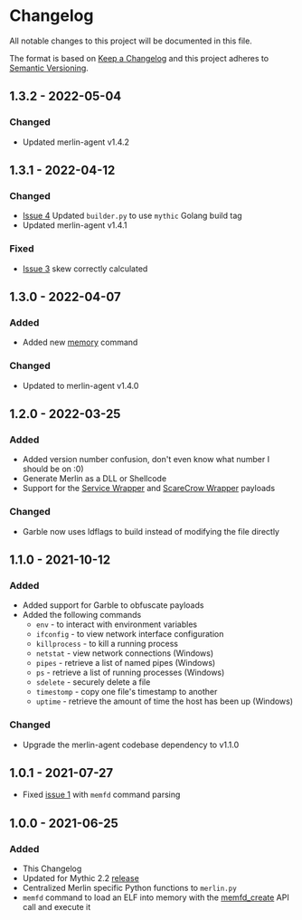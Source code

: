 # Changelog
All notable changes to this project will be documented in this file.

The format is based on [Keep a Changelog](http://keepachangelog.com/en/1.0.0/)
and this project adheres to [Semantic Versioning](http://semver.org/spec/v2.0.0.html).

## 1.3.2 - 2022-05-04

### Changed

- Updated merlin-agent v1.4.2

## 1.3.1 - 2022-04-12

### Changed

- [Issue 4](https://github.com/MythicAgents/merlin/issues/4) Updated `builder.py` to use `mythic` Golang build tag
- Updated merlin-agent v1.4.1

### Fixed

- [Issue 3](https://github.com/MythicAgents/merlin/issues/3) skew correctly calculated

## 1.3.0 - 2022-04-07

### Added

- Added new [memory](https://github.com/MythicAgents/merlin/blob/main/documentation-payload/merlin/commands/memory.md) command

### Changed

- Updated to merlin-agent v1.4.0

## 1.2.0 - 2022-03-25

### Added

- Added version number confusion, don't even know what number I should be on :0)
- Generate Merlin as a DLL or Shellcode
- Support for the [Service Wrapper](https://github.com/MythicAgents/service_wrapper) and [ScareCrow Wrapper](https://github.com/MythicAgents/scarecrow_wrapper) payloads

### Changed

- Garble now uses ldflags to build instead of modifying the file directly

## 1.1.0 - 2021-10-12

### Added

- Added support for Garble to obfuscate payloads
- Added the following commands
  - `env` - to interact with environment variables
  - `ifconfig` - to view network interface configuration
  - `killprocess` - to kill a running process
  - `netstat` - view network connections (Windows)
  - `pipes` - retrieve a list of named pipes (Windows)
  - `ps` - retrieve a list of running processes (Windows)
  - `sdelete` - securely delete a file
  - `timestomp` - copy one file's timestamp to another
  - `uptime` - retrieve the amount of time the host has been up (Windows)

### Changed 

- Upgrade the merlin-agent codebase dependency to v1.1.0

## 1.0.1 - 2021-07-27

- Fixed [issue 1](https://github.com/MythicAgents/merlin/issues/1) with `memfd` command parsing

## 1.0.0 - 2021-06-25

### Added

- This Changelog
- Updated for Mythic 2.2 [release](https://posts.specterops.io/learning-from-our-myths-45a19ad4d077)
- Centralized Merlin specific Python functions to `merlin.py`
- `memfd` command to load an ELF into memory with the 
  [memfd_create](https://man7.org/linux/man-pages/man2/memfd_create.2.html) API call and execute it
